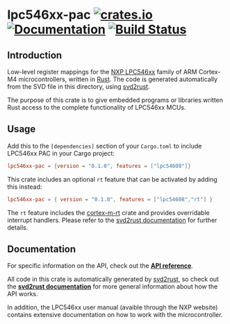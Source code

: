 # lpc546xx-pac [![crates.io](https://img.shields.io/crates/v/lpc546xx-pac.svg)](https://crates.io/crates/lpc546xx-pac) [![Documentation](https://docs.rs/lpc546xx-pac/badge.svg)](https://docs.rs/lpc546xx-pac) [![Build Status](https://travis-ci.com/lpc-rs/lpc-pac.svg?branch=master)](https://travis-ci.com/lpc-rs/lpc-pac)

## Introduction

Low-level register mappings for the [NXP LPC546xx] family of ARM Cortex-M4 microcontrollers, written in [Rust]. The code is generated automatically from the SVD file in this directory, using [svd2rust].

The purpose of this crate is to give embedded programs or libraries written Rust access to the complete functionality of LPC546xx MCUs.


## Usage

Add this to the `[dependencies]` section of your `Cargo.toml` to include LPC546xx PAC in your Cargo project:

``` toml
lpc546xx-pac = {version = "0.1.0", features = ["lpc54608"]}
```

This crate includes an optional `rt` feature that can be activated by adding this instead:

``` toml
lpc546xx-pac = { version = "0.1.0", features = ["lpc54608","rt"] }
```

The `rt` feature includes the [cortex-m-rt] crate and provides overridable interrupt handlers. Please refer to the [svd2rust documentation] for further details.

## Documentation

For specific information on the API, check out the **[API reference]**.

All code in this crate is automatically generated by [svd2rust], so check out the **[svd2rust documentation]** for more general information about how the API works.

In addition, the LPC546xx user manual (avaible through the NXP website) contains extensive documentation on how to work with the microcontroller.


[Rust]: https://www.rust-lang.org/
[NXP LPC546xx]: https://www.nxp.com/products/processors-and-microcontrollers/arm-microcontrollers/general-purpose-mcus/lpc54000-cortex-m4-/power-efficient-microcontrollers-mcus-with-advanced-peripherals-based-on-arm-cortex-m4-core:LPC546XX
[svd2rust]: https://crates.io/crates/svd2rust
[cortex-m-rt]: https://crates.io/crates/cortex-m-rt
[svd2rust documentation]: https://docs.rs/svd2rust
[API reference]: https://docs.rs/lpc54607-pac
[open an issue]: https://github.com/lpc-rs/lpc-pac/issues/new
[list of open issues]: https://github.com/lpc-rs/lpc-pac/issues
[rustup]: https://rustup.rs/


